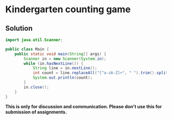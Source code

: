 # Kindergarten counting game

## Solution

```java
import java.util.Scanner;

public class Main {
    public static void main(String[] args) {
		Scanner in = new Scanner(System.in);
		while (in.hasNextLine()) {
		    String line = in.nextLine();
		    int count = line.replaceAll("[^a-zA-Z]+", " ").trim().split(" ").length;
		    System.out.println(count);
		}
		in.close();
    }
}
```


**This is only for discussion and communication. Please don't use this for submission of assignments.**